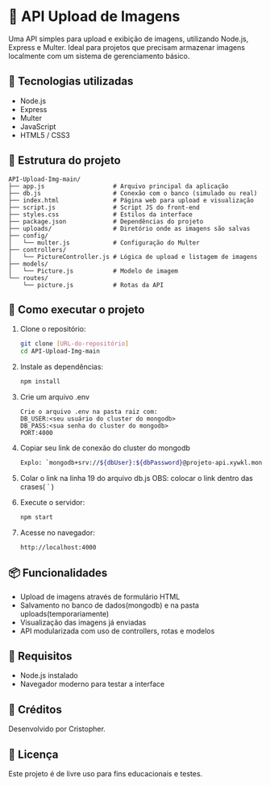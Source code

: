 # 📸 API Upload de Imagens

Uma API simples para upload e exibição de imagens, utilizando Node.js, Express e Multer. Ideal para projetos que precisam armazenar imagens localmente com um sistema de gerenciamento básico.

## 🚀 Tecnologias utilizadas

- Node.js
- Express
- Multer
- JavaScript
- HTML5 / CSS3

## 📁 Estrutura do projeto

```
API-Upload-Img-main/
├── app.js                   # Arquivo principal da aplicação
├── db.js                    # Conexão com o banco (simulado ou real)
├── index.html               # Página web para upload e visualização
├── script.js                # Script JS do front-end
├── styles.css               # Estilos da interface
├── package.json             # Dependências do projeto
├── uploads/                 # Diretório onde as imagens são salvas
├── config/
│   └── multer.js            # Configuração do Multer
├── controllers/
│   └── PictureController.js # Lógica de upload e listagem de imagens
├── models/
│   └── Picture.js           # Modelo de imagem
└── routes/
    └── picture.js           # Rotas da API
```

## 🔧 Como executar o projeto

1. Clone o repositório:
   ```bash
   git clone [URL-do-repositório]
   cd API-Upload-Img-main
   ```

2. Instale as dependências:
   ```bash
   npm install
   ```

3. Crie um arquivo .env
    ```
    Crie o arquivo .env na pasta raiz com:
    DB_USER:<seu usuário do cluster do mongodb>
    DB_PASS:<sua senha do cluster do mongodb>
    PORT:4000
    
4. Copiar seu link de conexão do cluster do mongodb
    ```bash
    Explo: `mongodb+srv://${dbUser}:${dbPassword}@projeto-api.xywkl.mongodb.net/?retryWrites=true&w=majority&appName=Projeto-API`
    ```
   
5. Colar o link na linha 19 do arquivo db.js
    OBS: colocar o link dentro das crases( ` )
 
6. Execute o servidor:
    ```bash
    npm start
    ```

6. Acesse no navegador:
    ```
    http://localhost:4000
    ```

## 📦 Funcionalidades

- Upload de imagens através de formulário HTML
- Salvamento no banco de dados(mongodb) e na pasta uploads(temporariamente)
- Visualização das imagens já enviadas
- API modularizada com uso de controllers, rotas e modelos

## 📌 Requisitos

- Node.js instalado
- Navegador moderno para testar a interface

## 👥 Créditos

Desenvolvido por Cristopher.

## 📄 Licença

Este projeto é de livre uso para fins educacionais e testes.
